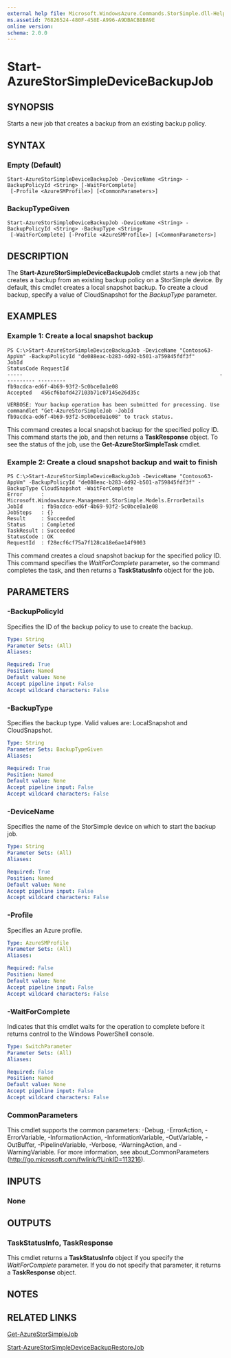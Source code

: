 ```yaml
---
external help file: Microsoft.WindowsAzure.Commands.StorSimple.dll-Help.xml
ms.assetid: 76826524-480F-458E-A996-A9DBACB8BA9E
online version: 
schema: 2.0.0
---
```


# Start-AzureStorSimpleDeviceBackupJob

## SYNOPSIS
Starts a new job that creates a backup from an existing backup policy.

## SYNTAX

### Empty (Default)
```
Start-AzureStorSimpleDeviceBackupJob -DeviceName <String> -BackupPolicyId <String> [-WaitForComplete]
 [-Profile <AzureSMProfile>] [<CommonParameters>]
```

### BackupTypeGiven
```
Start-AzureStorSimpleDeviceBackupJob -DeviceName <String> -BackupPolicyId <String> -BackupType <String>
 [-WaitForComplete] [-Profile <AzureSMProfile>] [<CommonParameters>]
```

## DESCRIPTION
The **Start-AzureStorSimpleDeviceBackupJob** cmdlet starts a new job that creates a backup from an existing backup policy on a StorSimple device.
By default, this cmdlet creates a local snapshot backup.
To create a cloud backup, specify a value of CloudSnapshot for the *BackupType* parameter.

## EXAMPLES

### Example 1: Create a local snapshot backup
```
PS C:\>Start-AzureStorSimpleDeviceBackupJob -DeviceName "Contoso63-AppVm" -BackupPolicyId "de088eac-b283-4d92-b501-a759845fdf3f"
JobId                                                                StatusCode RequestId
-----                                                                ---------- ---------
fb9acdca-ed6f-4b69-93f2-5c0bce0a1e08                                 Accepted   456cf6bafd427103b71c07145e26d35c

VERBOSE: Your backup operation has been submitted for processing. Use commandlet "Get-AzureStorSimpleJob -JobId
fb9acdca-ed6f-4b69-93f2-5c0bce0a1e08" to track status.
```

This command creates a local snapshot backup for the specified policy ID.
This command starts the job, and then returns a **TaskResponse** object.
To see the status of the job, use the **Get-AzureStorSimpleTask** cmdlet.

### Example 2: Create a cloud snapshot backup and wait to finish
```
PS C:\>Start-AzureStorSimpleDeviceBackupJob -DeviceName "Contoso63-AppVm" -BackupPolicyId "de088eac-b283-4d92-b501-a759845fdf3f" -BackupType CloudSnapshot -WaitForComplete
Error      : Microsoft.WindowsAzure.Management.StorSimple.Models.ErrorDetails
JobId      : fb9acdca-ed6f-4b69-93f2-5c0bce0a1e08
JobSteps   : {}
Result     : Succeeded
Status     : Completed
TaskResult : Succeeded
StatusCode : OK
RequestId  : f28ecf6cf75a7f128ca18e6ae14f9003
```

This command creates a cloud snapshot backup for the specified policy ID.
This command specifies the *WaitForComplete* parameter, so the command completes the task, and then returns a **TaskStatusInfo** object for the job.

## PARAMETERS

### -BackupPolicyId
Specifies the ID of the backup policy to use to create the backup.

```yaml
Type: String
Parameter Sets: (All)
Aliases: 

Required: True
Position: Named
Default value: None
Accept pipeline input: False
Accept wildcard characters: False
```

### -BackupType
Specifies the backup type.
Valid values are: LocalSnapshot and CloudSnapshot.

```yaml
Type: String
Parameter Sets: BackupTypeGiven
Aliases: 

Required: True
Position: Named
Default value: None
Accept pipeline input: False
Accept wildcard characters: False
```

### -DeviceName
Specifies the name of the StorSimple device on which to start the backup job.

```yaml
Type: String
Parameter Sets: (All)
Aliases: 

Required: True
Position: Named
Default value: None
Accept pipeline input: False
Accept wildcard characters: False
```

### -Profile
Specifies an Azure profile.

```yaml
Type: AzureSMProfile
Parameter Sets: (All)
Aliases: 

Required: False
Position: Named
Default value: None
Accept pipeline input: False
Accept wildcard characters: False
```

### -WaitForComplete
Indicates that this cmdlet waits for the operation to complete before it returns control to the Windows PowerShell console.

```yaml
Type: SwitchParameter
Parameter Sets: (All)
Aliases: 

Required: False
Position: Named
Default value: None
Accept pipeline input: False
Accept wildcard characters: False
```

### CommonParameters
This cmdlet supports the common parameters: -Debug, -ErrorAction, -ErrorVariable, -InformationAction, -InformationVariable, -OutVariable, -OutBuffer, -PipelineVariable, -Verbose, -WarningAction, and -WarningVariable. For more information, see about_CommonParameters (http://go.microsoft.com/fwlink/?LinkID=113216).

## INPUTS

### None

## OUTPUTS

### TaskStatusInfo, TaskResponse
This cmdlet returns a **TaskStatusInfo** object if you specify the *WaitForComplete* parameter.
If you do not specify that parameter, it returns a **TaskResponse** object.

## NOTES

## RELATED LINKS

[Get-AzureStorSimpleJob](./Get-AzureStorSimpleJob.md)

[Start-AzureStorSimpleDeviceBackupRestoreJob](./Start-AzureStorSimpleDeviceBackupRestoreJob.md)


